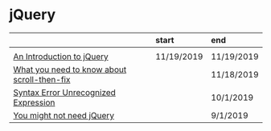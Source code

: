 # jQuery

|  | start | end |
| :--- | :--- | :--- |
|  |  |  |
| [An Introduction to jQuery](https://itnext.io/an-introduction-to-jquery-53d821e13153) | 11/19/2019 | 11/19/2019 |
| [What you need to know about scroll-then-fix](https://medium.com/@christinagreene5/what-you-need-to-know-about-scroll-then-fix-17ce50364c15) |  | 11/18/2019 |
| [Syntax Error Unrecognized Expression](https://www.kevinleary.net/jquery-syntax-error-unrecognized-expression/) |  | 10/1/2019 |
| [You might not need jQuery](http://youmightnotneedjquery.com/) |  | 9/1/2019 |

